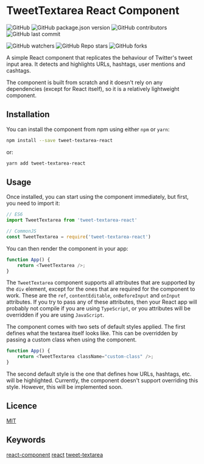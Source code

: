 # TweetTextarea React Component

![GitHub](https://img.shields.io/github/license/amsaid1989/tweet-textarea-react) ![GitHub package.json version](https://img.shields.io/github/package-json/v/amsaid1989/tweet-textarea-react) ![GitHub contributors](https://img.shields.io/github/contributors/amsaid1989/tweet-textarea-react) ![GitHub last commit](https://img.shields.io/github/last-commit/amsaid1989/tweet-textarea-react)

![GitHub watchers](https://img.shields.io/github/watchers/amsaid1989/tweet-textarea-react?style=social) ![GitHub Repo stars](https://img.shields.io/github/stars/amsaid1989/tweet-textarea-react?style=social) ![GitHub forks](https://img.shields.io/github/forks/amsaid1989/tweet-textarea-react?style=social)

A simple React component that replicates the behaviour of Twitter's tweet input area. It detects and highlights URLs, hashtags, user mentions and cashtags.

The component is built from scratch and it doesn't rely on any dependencies (except for React itself), so it is a relatively lightweight component.

## Installation

You can install the component from npm using either `npm` or `yarn`:

```bash
npm install --save tweet-textarea-react
```

or:

```bash
yarn add tweet-textarea-react
```

## Usage

Once installed, you can start using the component immediately, but first, you need to import it:

```javascript
// ES6
import TweetTextarea from 'tweet-textarea-react'

// CommonJS
const TweetTextarea = require('tweet-textarea-react')
```

You can then render the component in your app:

```javascript
function App() {
    return <TweetTextarea />;
}
```

The `TweetTextarea` component supports all attributes that are supported by the `div` element, except for the ones that are required for the component to work. These are the `ref`, `contentEditable`, `onBeforeInput` and `onInput` attributes. If you try to pass any of these attributes, then your React app will probably not compile if you are using `TypeScript`, or you attributes will be overridden if you are using `JavaScript`.

The component comes with two sets of default styles applied. The first defines what the textarea itself looks like. This can be overridden by passing a custom class when using the component.

```javascript
function App() {
    return <TweetTextarea className="custom-class" />;
}
```

The second default style is the one that defines how URLs, hashtags, etc. will be highlighted. Currently, the component doesn't support overriding this style. However, this will be implemented soon.

## Licence

[MIT](https://mit-license.org/)

## Keywords

[react-component](https://www.npmjs.com/search?q=keywords:react-component) [react](https://www.npmjs.com/search?q=keywords:react) [tweet-textarea](https://www.npmjs.com/search?q=keywords:tweet-textarea)

